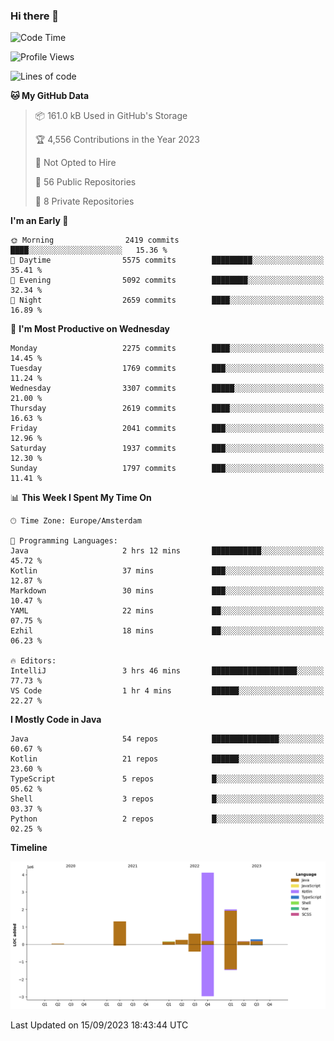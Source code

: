 ### Hi there 👋


<!--START_SECTION:waka-->
![Code Time](http://img.shields.io/badge/Code%20Time-3%2C562%20hrs%2025%20mins-blue)

![Profile Views](http://img.shields.io/badge/Profile%20Views-2-blue)

![Lines of code](https://img.shields.io/badge/From%20Hello%20World%20I%27ve%20Written-8.9%20million%20lines%20of%20code-blue)

**🐱 My GitHub Data** 

> 📦 161.0 kB Used in GitHub's Storage 
 > 
> 🏆 4,556 Contributions in the Year 2023
 > 
> 🚫 Not Opted to Hire
 > 
> 📜 56 Public Repositories 
 > 
> 🔑 8 Private Repositories 
 > 
**I'm an Early 🐤** 

```text
🌞 Morning                2419 commits        ████░░░░░░░░░░░░░░░░░░░░░   15.36 % 
🌆 Daytime                5575 commits        █████████░░░░░░░░░░░░░░░░   35.41 % 
🌃 Evening                5092 commits        ████████░░░░░░░░░░░░░░░░░   32.34 % 
🌙 Night                  2659 commits        ████░░░░░░░░░░░░░░░░░░░░░   16.89 % 
```
📅 **I'm Most Productive on Wednesday** 

```text
Monday                   2275 commits        ████░░░░░░░░░░░░░░░░░░░░░   14.45 % 
Tuesday                  1769 commits        ███░░░░░░░░░░░░░░░░░░░░░░   11.24 % 
Wednesday                3307 commits        █████░░░░░░░░░░░░░░░░░░░░   21.00 % 
Thursday                 2619 commits        ████░░░░░░░░░░░░░░░░░░░░░   16.63 % 
Friday                   2041 commits        ███░░░░░░░░░░░░░░░░░░░░░░   12.96 % 
Saturday                 1937 commits        ███░░░░░░░░░░░░░░░░░░░░░░   12.30 % 
Sunday                   1797 commits        ███░░░░░░░░░░░░░░░░░░░░░░   11.41 % 
```


📊 **This Week I Spent My Time On** 

```text
🕑︎ Time Zone: Europe/Amsterdam

💬 Programming Languages: 
Java                     2 hrs 12 mins       ███████████░░░░░░░░░░░░░░   45.72 % 
Kotlin                   37 mins             ███░░░░░░░░░░░░░░░░░░░░░░   12.87 % 
Markdown                 30 mins             ███░░░░░░░░░░░░░░░░░░░░░░   10.47 % 
YAML                     22 mins             ██░░░░░░░░░░░░░░░░░░░░░░░   07.75 % 
Ezhil                    18 mins             ██░░░░░░░░░░░░░░░░░░░░░░░   06.23 % 

🔥 Editors: 
IntelliJ                 3 hrs 46 mins       ███████████████████░░░░░░   77.73 % 
VS Code                  1 hr 4 mins         ██████░░░░░░░░░░░░░░░░░░░   22.27 % 
```

**I Mostly Code in Java** 

```text
Java                     54 repos            ███████████████░░░░░░░░░░   60.67 % 
Kotlin                   21 repos            ██████░░░░░░░░░░░░░░░░░░░   23.60 % 
TypeScript               5 repos             █░░░░░░░░░░░░░░░░░░░░░░░░   05.62 % 
Shell                    3 repos             █░░░░░░░░░░░░░░░░░░░░░░░░   03.37 % 
Python                   2 repos             █░░░░░░░░░░░░░░░░░░░░░░░░   02.25 % 
```



**Timeline**

![Lines of Code chart](https://raw.githubusercontent.com/powercasgamer/powercasgamer/master/assets/bar_graph.png)


 Last Updated on 15/09/2023 18:43:44 UTC
<!--END_SECTION:waka-->
